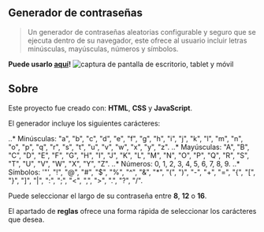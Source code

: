 ## Generador de contraseñas

> Un generador de contraseñas aleatorias configurable y seguro que se ejecuta dentro de su navegador, este ofrece al usuario incluir letras minúsculas, mayúsculas, números y símbolos. 

**Puede usarlo [aquí](https://pyrolay.github.io/proyecto-generador-de-claves/)!** ![captura de pantalla de escritorio, tablet y móvil](https://imgur.com/tolcstW) 

## Sobre 

Este proyecto fue creado con: **HTML**, **CSS** y **JavaScript**.

El generador incluye los siguientes carácteres: 

..* Minúsculas: "a", "b", "c", "d", "e", "f", "g", "h", "i", "j", "k", "l", "m", "n", "o", "p", "q", "r", "s", "t", "u", "v", "w", "x", "y", "z". 
..* Mayúsculas: "A", "B", "C", "D", "E", "F", "G", "H", "I", "J", "K", "L", "M", "N", "O", "P", "Q", "R", "S", "T", "U", "V", "W", "X", "Y", "Z". 
..* Números: 0, 1, 2, 3, 4, 5, 6, 7, 8, 9. 
..* Símbolos: '"', "!", "@", "#", "$", "%", "^", "&", "*", "(", ")", "-", "+", "=", "{", "[", "}", "]", "|", ":", ";", "<", ",", ">", ".", "?", "/". 

Puede seleccionar el largo de su contraseña entre **8**, **12** o **16**. 

El apartado de **reglas** ofrece una forma rápida de seleccionar los carácteres que desea.